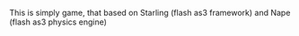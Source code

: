 This is simply game, that based on Starling (flash as3 framework) and Nape (flash as3 physics engine)